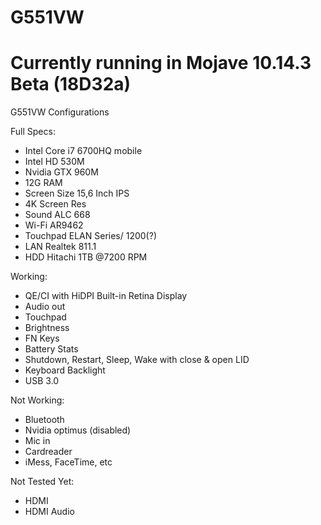 # G551VW
# Currently running in Mojave 10.14.3 Beta (18D32a)
G551VW Configurations

Full Specs:

- Intel Core i7 6700HQ mobile
- Intel HD 530M
- Nvidia GTX 960M
- 12G RAM
- Screen Size 15,6 Inch IPS
- 4K Screen Res
- Sound ALC 668
- Wi-Fi AR9462
- Touchpad ELAN Series/ 1200(?)
- LAN Realtek 811.1
- HDD Hitachi 1TB @7200 RPM

Working:
- QE/CI with HiDPI Built-in Retina Display 
- Audio out
- Touchpad
- Brightness
- FN Keys
- Battery Stats
- Shutdown, Restart, Sleep, Wake with close & open LID
- Keyboard Backlight
- USB 3.0

Not Working:
- Bluetooth
- Nvidia optimus (disabled)
- Mic in 
- Cardreader
- iMess, FaceTime, etc

Not Tested Yet:
- HDMI
- HDMI Audio
